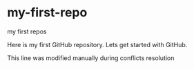 # my-first-repo
my first repos

Here is my first GitHub repository. Lets get started with GitHub.

This line was modified manually during conflicts resolution
